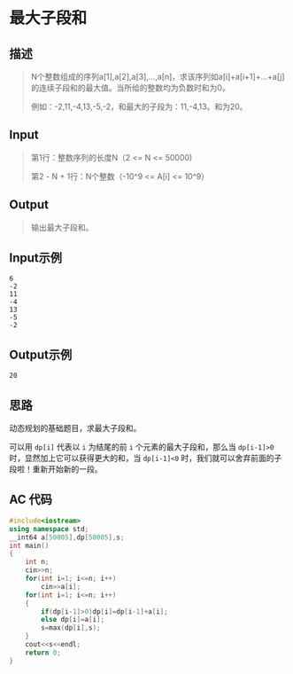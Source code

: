 # 最大子段和

## **描述**

> N个整数组成的序列a[1],a[2],a[3],…,a[n]，求该序列如a[i]+a[i+1]+…+a[j]的连续子段和的最大值。当所给的整数均为负数时和为0。
>
> 例如：-2,11,-4,13,-5,-2，和最大的子段为：11,-4,13。和为20。



## **Input**

> 第1行：整数序列的长度N（2 <= N <= 50000)
>
> 第2 - N + 1行：N个整数（-10^9 <= A[i] <= 10^9）



## **Output**

> 输出最大子段和。



## **Input示例**

    6
    -2
    11
    -4
    13
    -5
    -2



## **Output示例**

    20



## **思路**

动态规划的基础题目，求最大子段和。

可以用 `dp[i]` 代表以 `i` 为结尾的前 `i` 个元素的最大子段和，那么当 `dp[i-1]>0` 时，显然加上它可以获得更大的和，当 `dp[i-1]<0` 时，我们就可以舍弃前面的子段啦！重新开始新的一段。



## **AC 代码**

```cpp
#include<iostream>
using namespace std;
__int64 a[50005],dp[50005],s;
int main()
{
    int n;
    cin>>n;
    for(int i=1; i<=n; i++)
        cin>>a[i];
    for(int i=1; i<=n; i++)
    {
        if(dp[i-1]>0)dp[i]=dp[i-1]+a[i];
        else dp[i]=a[i];
        s=max(dp[i],s);
    }
    cout<<s<<endl;
    return 0;
}
```

